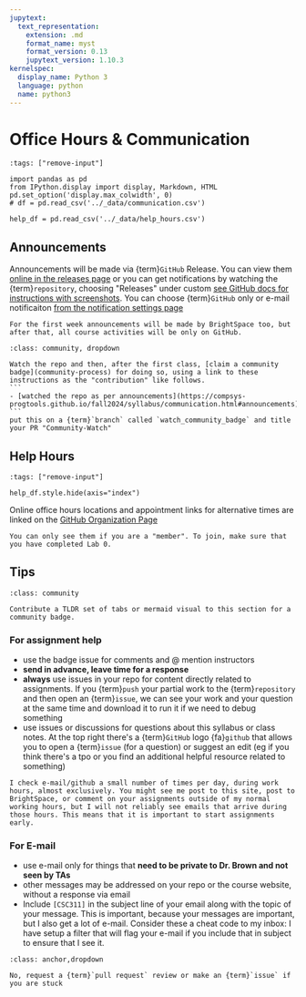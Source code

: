 ```yaml
---
jupytext:
  text_representation:
    extension: .md
    format_name: myst
    format_version: 0.13
    jupytext_version: 1.10.3
kernelspec:
  display_name: Python 3
  language: python
  name: python3
---
```





# Office Hours & Communication



```{code-cell}
:tags: ["remove-input"]

import pandas as pd
from IPython.display import display, Markdown, HTML
pd.set_option('display.max_colwidth', 0)
# df = pd.read_csv('../_data/communication.csv')

help_df = pd.read_csv('../_data/help_hours.csv')
```

## Announcements

Announcements will be made via {term}`GitHub` Release. You can view them [online in the releases page](https://github.com/compsys-progtools/fall2024/releases) or you can get notifications by watching the {term}`repository`, choosing "Releases" under custom [see GitHub docs for instructions with screenshots](https://docs.github.com/en/account-and-profile/managing-subscriptions-and-notifications-on-github/setting-up-notifications/configuring-notifications#configuring-your-watch-settings-for-an-individual-repository). You can choose {term}`GitHub` only or e-mail notificaiton [from the notification settings page](https://github.com/settings/notifications)

```{warning}
For the first week announcements will be made by BrightSpace too, but after that, all course activities will be only on GitHub. 
```


````{admonition} Sign up to watch
:class: community, dropdown

Watch the repo and then, after the first class, [claim a community badge](community-process) for doing so, using a link to these instructions as the "contribution" like follows.   
```
- [watched the repo as per announcements](https://compsys-progtools.github.io/fall2024/syllabus/communication.html#announcements) 
```
put this on a {term}`branch` called `watch_community_badge` and title your PR "Community-Watch" 
````

## Help Hours


```{code-cell}
:tags: ["remove-input"]

help_df.style.hide(axis="index")
``` 

Online office hours locations and appointment links for alternative times are linked on the [GitHub Organization Page](https://github.com/compsys-progtools)

```{important}
You can only see them if you are a "member". To join, make sure that you have completed Lab 0. 
```

<!-- 
## Getting Help 

- E-mail the instructor and TAs: `cscsystools-help-group@uri.edu`
- Post an issue to the course website
-  -->

<!--
Online office hours locations are linked in the #help channel on slack
We have several different ways to communicate in this course. This section summarizes them -->

<!--
## To reach out, By usage

```{code-cell}
:tags: ["remove-input"]

df = df[['usage','platform','area','note']]
display(HTML(df.style.hide_index()._repr_html_()))
```

```{note}
e-mail is last because it's not collaborative; other platforms allow us (Proessor + TAs) to collaborate on who responds to things more easily.
```

## By Platform

```{code-cell}
:tags: ["remove-input"]

for platform, data in df.groupby('platform'):
    display(HTML('<h3> Use '+ platform + ' for </h3>'))
    display(HTML(data.drop(columns='platform').style.hide_index()._repr_html_()))

``` 
-->

## Tips

```{admonition} TLDR
:class: community

Contribute a TLDR set of tabs or mermaid visual to this section for a community badge. 
```

### For assignment help

- use the badge issue for comments and @ mention instructors 
- **send in advance, leave time for a response** 
- **always** use issues in your repo for content directly related to assignments.  If you {term}`push` your partial work to the {term}`repository` and then open an {term}`issue`, we can see your work and your question at the same time and download it to run it if we need to debug something
- use issues or discussions for questions about this syllabus or class notes. At the top right there's a {term}`GitHub` logo {fa}`github` that allows you to open a {term}`issue` (for a question) or suggest an edit (eg if you think there's a tpo or you find an additional helpful resource related to something)


```{note}
I check e-mail/github a small number of times per day, during work hours, almost exclusively. You might see me post to this site, post to BrightSpace, or comment on your assignments outside of my normal working hours, but I will not reliably see emails that arrive during those hours. This means that it is important to start assignments early.
```


### For E-mail

- use e-mail only for things that **need to be private to Dr. Brown and not seen by TAs** 
- other messages may be addressed on your repo or the course website, without a response via email
- Include `[CSC311]`  in the subject line of your email along with the topic of your message. This is important, because your messages are important, but I also get a lot of e-mail. Consider these a cheat code to my inbox: I have setup a filter that will flag your e-mail if you include that in subject to ensure that I see it.

```{admonition} Should you e-mail your work? 
:class: anchor,dropdown

No, request a {term}`pull request` review or make an {term}`issue` if you are stuck
```
